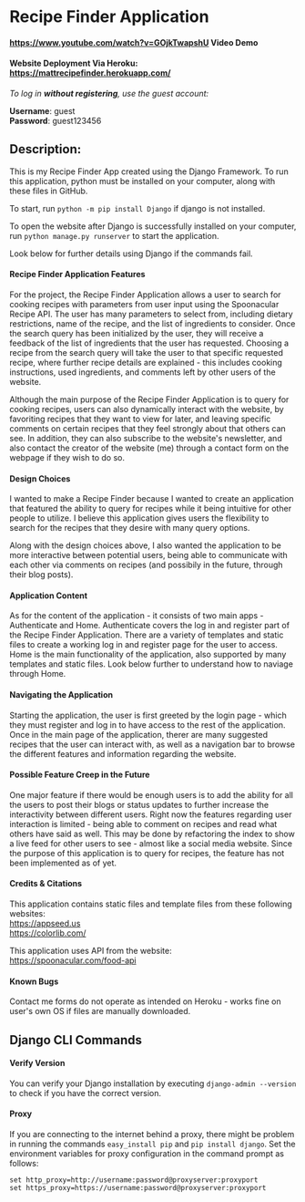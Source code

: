 # Recipe Finder Application

#### https://www.youtube.com/watch?v=GOjkTwapshU Video Demo

#### Website Deployment Via Heroku: https://mattrecipefinder.herokuapp.com/
*To log in ***without registering***, use the guest account:*

**Username**: guest <br>
**Password**: guest123456

## Description:
This is my Recipe Finder App created using the Django Framework.
To run this application, python must be installed on your computer, along with these files in GitHub.

To start, run `python -m pip install Django` if django is not installed.

To open the website after Django is successfully installed on your computer,
run `python manage.py runserver` to start the application.

Look below for further details using Django if the commands fail.

#### Recipe Finder Application Features
For the project, the Recipe Finder Application allows a user to search for cooking recipes with parameters from user input using
the Spoonacular Recipe API. The user has many parameters to select from, including dietary restrictions, name of the recipe, and the
list of ingredients to consider. Once the search query has been initialized by the user, they will receive a feedback of the list of 
ingredients that the user has requested. Choosing a recipe from the search query will take the user to that specific requested recipe,
where further recipe details are explained - this includes cooking instructions, used ingredients, and comments left by other users of
the website.

Although the main purpose of the Recipe Finder Application is to query for cooking recipes, users can also dynamically interact with
the website, by favoriting recipes that they want to view for later, and leaving specific comments on certain recipes that they feel
strongly about that others can see. In addition, they can also subscribe to the website's newsletter, and also contact the creator
of the website (me) through a contact form on the webpage if they wish to do so.

#### Design Choices
I wanted to make a Recipe Finder because I wanted to create an application that featured the ability to query for recipes while it being
intuitive for other people to utilize. I believe this application gives users the flexibility to search for the recipes that they desire
with many query options.

Along with the design choices above, I also wanted the application to be more interactive between potential users, being able to communicate
with each other via comments on recipes (and possibily in the future, through their blog posts).

#### Application Content
As for the content of the application - it consists of two main apps - Authenticate and Home.
Authenticate covers the log in and register part of the Recipe Finder Application. There are a variety of templates and static files
to create a working log in and register page for the user to access.
Home is the main functionality of the application, also supported by many templates and static files. Look below further to understand
how to naviage through Home.

#### Navigating the Application
Starting the application, the user is first greeted by the login page - which they must register and log in to have access to the rest of the 
application. Once in the main page of the application, therer are many suggested recipes that the user can interact with, as well as a navigation 
bar to browse the different features and information regarding the website.

#### Possible Feature Creep in the Future
One major feature if there would be enough users is to add the ability for all the users to post their blogs or status updates to further 
increase the interactivity between different users. Right now the features regarding user interaction is limited - being able to comment 
on recipes and read what others have said as well. This may be done by refactoring the index to show a live feed for other users to see - 
almost like a social media website. Since the purpose of this application is to query for recipes, the feature has not been implemented 
as of yet.

#### Credits & Citations
This application contains static files and template files from these following websites: <br>
https://appseed.us <br>
https://colorlib.com/ 

This application uses API from the website: <br>
https://spoonacular.com/food-api

#### Known Bugs
Contact me forms do not operate as intended on Heroku - works fine on user's own OS if files are manually downloaded.

## Django CLI Commands

#### Verify Version
You can verify your Django installation by executing `django-admin --version` to check if you have the correct version.

#### Proxy
If you are connecting to the internet behind a proxy, there might be problem in running the commands `easy_install pip` and 
`pip install django`. Set the environment variables for proxy configuration in the command prompt as follows:

`set http_proxy=http://username:password@proxyserver:proxyport` <br>
`set https_proxy=https://username:password@proxyserver:proxyport`
